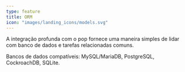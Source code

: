 ```yaml
---
type: feature
title: ORM
icon: "images/landing_icons/models.svg"
---
```

A integração profunda com o pop fornece uma maneira simples de lidar com banco de dados e tarefas relacionadas comuns.

Bancos de dados compatíveis: MySQL/MariaDB, PostgreSQL, CockroachDB, SQLite.